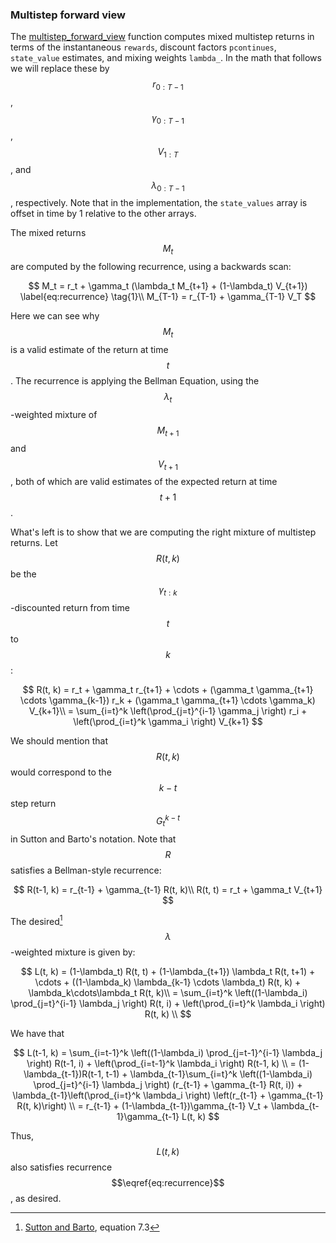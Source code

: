 ### Multistep forward view

The
[multistep_forward_view](https://github.com/deepmind/trfl/blob/master/trflsequence_ops.py?q=multistep_forward_view)
function computes mixed multistep returns in terms of the instantaneous
`rewards`, discount factors `pcontinues`, `state_value` estimates, and mixing
weights `lambda_`. In the math that follows we will replace these by
$$r_{0:T-1}$$, $$\gamma_{0:T-1}$$, $$V_{1:T}$$, and $$\lambda_{0:T-1}$$,
respectively. Note that in the implementation, the `state_values` array is
offset in time by 1 relative to the other arrays.

The mixed returns $$M_t$$ are computed by the following recurrence, using a
backwards scan:

$$
M_t = r_t + \gamma_t (\lambda_t M_{t+1} + (1-\lambda_t) V_{t+1}) \label{eq:recurrence} \tag{1}\\
M_{T-1} = r_{T-1} + \gamma_{T-1} V_T
$$

Here we can see why $$M_t$$ is a valid estimate of the return at time $$t$$. The
recurrence is applying the Bellman Equation, using the $$\lambda_t$$-weighted
mixture of $$M_{t+1}$$ and $$V_{t+1}$$, both of which are valid estimates of the
expected return at time $$t+1$$.

What's left is to show that we are computing the right mixture of multistep
returns. Let $$R(t, k)$$ be the $$\gamma_{t:k}$$-discounted return from time
$$t$$ to $$k$$:

$$
R(t, k) = r_t + \gamma_t r_{t+1} + \cdots + (\gamma_t \gamma_{t+1} \cdots \gamma_{k-1}) r_k + (\gamma_t \gamma_{t+1} \cdots \gamma_k) V_{k+1}\\
= \sum_{i=t}^k \left(\prod_{j=t}^{i-1} \gamma_j \right) r_i + \left(\prod_{i=t}^k \gamma_i \right) V_{k+1}
$$

We should mention that $$R(t, k)$$ would correspond to the $$k-t$$ step return
$$G_t^{k-t}$$ in Sutton and Barto's notation. Note that $$R$$ satisfies a
Bellman-style recurrence:

$$
R(t-1, k) = r_{t-1} + \gamma_{t-1} R(t, k)\\
R(t, t) = r_t + \gamma_t V_{t+1}
$$

The desired[^1] $$\lambda$$-weighted mixture is given by:

$$
L(t, k) = (1-\lambda_t) R(t, t) + (1-\lambda_{t+1}) \lambda_t R(t, t+1) + \cdots + ((1-\lambda_k) \lambda_{k-1} \cdots \lambda_t) R(t, k) + \lambda_k\cdots\lambda_t R(t, k)\\
= \sum_{i=t}^k \left((1-\lambda_i) \prod_{j=t}^{i-1} \lambda_j \right) R(t, i) + \left(\prod_{i=t}^k \lambda_i \right) R(t, k) \\
$$

We have that

$$ L(t-1, k) = \sum_{i=t-1}^k \left((1-\lambda_i) \prod_{j=t-1}^{i-1} \lambda_j
\right) R(t-1, i) + \left(\prod_{i=t-1}^k \lambda_i \right) R(t-1, k) \\
= (1-\lambda_{t-1})R(t-1, t-1) + \lambda_{t-1}\sum_{i=t}^k \left((1-\lambda_i) \prod_{j=t}^{i-1} \lambda_j \right) (r_{t-1} + \gamma_{t-1} R(t, i)) + \lambda_{t-1}\left(\prod_{i=t}^k \lambda_i \right) \left(r_{t-1} + \gamma_{t-1} R(t, k)\right) \\
= r_{t-1} + (1-\lambda_{t-1})\gamma_{t-1} V_t + \lambda_{t-1}\gamma_{t-1} L(t, k)
$$

Thus, $$L(t, k)$$ also satisfies recurrence $$\eqref{eq:recurrence}$$, as
desired.

[^1]: [Sutton and Barto](http://incompleteideas.net/book/ebook/node74.html),
    equation 7.3
